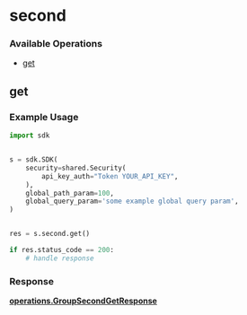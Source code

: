 # second

### Available Operations

* [get](#get)

## get

### Example Usage

```python
import sdk


s = sdk.SDK(
    security=shared.Security(
        api_key_auth="Token YOUR_API_KEY",
    ),
    global_path_param=100,
    global_query_param='some example global query param',
)


res = s.second.get()

if res.status_code == 200:
    # handle response
```


### Response

**[operations.GroupSecondGetResponse](../../models/operations/groupsecondgetresponse.md)**

